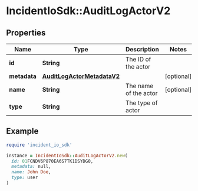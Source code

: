 # IncidentIoSdk::AuditLogActorV2

## Properties

| Name | Type | Description | Notes |
| ---- | ---- | ----------- | ----- |
| **id** | **String** | The ID of the actor |  |
| **metadata** | [**AuditLogActorMetadataV2**](AuditLogActorMetadataV2.md) |  | [optional] |
| **name** | **String** | The name of the actor | [optional] |
| **type** | **String** | The type of actor |  |

## Example

```ruby
require 'incident_io_sdk'

instance = IncidentIoSdk::AuditLogActorV2.new(
  id: 01FCNDV6P870EA6S7TK1DSYDG0,
  metadata: null,
  name: John Doe,
  type: user
)
```

